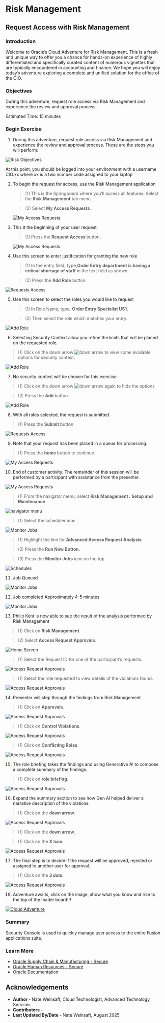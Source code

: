 # Risk Management

## **Request Access with Risk Management**

### **Introduction**

Welcome to Oracle’s Cloud Adventure for Risk Management.  This is a fresh and unique way to offer you a chance for hands-on experience of highly differentiated and specifically curated content of numerous vignettes that are typically encountered in accounting and finance. We hope you will enjoy today’s adventure exploring a complete and unified solution for the office of the CIO.

### **Objectives**

During this adventure, request role access via Risk Management and experience the review and approval process.

Estimated Time: 15 minutes

### **Begin Exercise**

1. During this adventure, request role access via Risk Management and experience the review and approval process.  These are the steps you will perform:

  ![Risk Objectives](../01-risk/images/riskimage001.jpg)

  At this point, you should be logged into your environment with a username CIO.xx where xx is a two number code assigned to your laptop


2. To begin the request for access, use the Risk Management application

   > (1) This is the Springboard where you’ll access all features.  Select the **Risk Management** tab menu. <br>

   > (2) Select **My Access Requests**.

   ![My Access Requests](../01-risk/images/riskimage002.jpg)

3. This it the beginning of your user request

    > (1) Press the **Request Access** button.

    ![My Access Requests](../01-risk/images/riskimage003.jpg)

4. Use this screen to enter justification for granting the new role

    > (1) In the entry field, type,**Order Entry department is having a critical shortage of staff** in the text field as shown. <br>

    > (2) Press the **Add Role** button.

  ![Requests Access](../01-risk/images/riskimage004.jpg)

5. Use this screen to select the roles you would like to request

    > (1) In Role Name, type, **Order Entry Specialist US1**. <br>

    > (2) Then select the role which matches your entry.

  ![Add Role](../01-risk/images/riskimage005.jpg)

6. Selecting Security Context allow you refine the limits that will be placed on the requested role.

  > (1) Click on the down arrow ![down arrow](../01-risk/images/icon02_downarrow.png) to view some available options for security context.

  ![Add Role](../01-risk/images/riskimage006.jpg)

7. No security context will be chosen for this exercise.

  > (1) Click on the down arrow ![down arrow](../01-risk/images/icon02_downarrow.png) again to hide the options <br>

  > (2) Press the **Add** button.

  ![Add Role](../01-risk/images/riskimage007.jpg)

8. With all roles selected, the request is submitted.

  > (1) Press the **Submit** button.

  ![Requests Access](../01-risk/images/riskimage008.jpg)

9. Note that your request has been placed in a queue for processing.

  > (1) Press the **home** button to continue.

  ![My Access Requests](../01-risk/images/riskimage009.jpg)

10. End of customer activity.  The remainder of this session will be performed by a participant with assistance from the presenter.

  ![My Access Requests](../01-risk/images/riskimage010.jpg)

  > (1) From the navigator menu, select **Risk Management : Setup and Maintenance**. <br>

  ![navigator menu](../01-risk/images/riskimage011.jpg)

  > (1) Select the scheduler icon.

  ![Monitor Jobs](../01-risk/images/riskimage012.jpg)

  > (1) Highlight the line for **Advanced Access Request Analysis** <br>

  > (2) Press the **Run Now Button**. <br>

  > (3) Press the **Monitor Jobs** icon on the top.

  ![Schedules](../01-risk/images/riskimage013.jpg)

11. Job Queued

  ![Monitor Jobs](../01-risk/images/riskimage015.jpg)

12. Job completed Approximately 4-5 minutes

  ![Monitor Jobs](../01-risk/images/riskimage016.jpg)

13. Philip Kent is now able to see the result of the analysis performed by Risk Management

  > (1) Click on  **Risk Management**. <br>

  > (2) Select **Access Request Approvals**. <br>

  ![Home Screen](../01-risk/images/riskimage017.jpg)

  > (1) Select the Request ID for one of the participant’s requests. <br>

  ![Access Request Approvals](../01-risk/images/riskimage018.jpg)

  > (1) Select the role requested to view details of the violations found. <br>

  ![Access Request Approvals](../01-risk/images/riskimage019.jpg)

14. Presenter will step through the findings from Risk Management

  > (1) Click on **Approvals**. <br>

  ![Access Request Approvals](../01-risk/images/riskimage020.jpg)

  > (1) Click on **Control Violations**. <br>

  ![Access Request Approvals](../01-risk/images/riskimage021.jpg)

  > (1) Click on **Conflicting Roles**. <br>

  ![Access Request Approvals](../01-risk/images/riskimage022.jpg)

15. The role briefing takes the findings and using Generative AI to compose a complete summary of the findings.

  > (1) Click on **role briefing**. <br>

  ![Access Request Approvals](../01-risk/images/riskimage023.jpg)

16. Expand the summary section to see how Gen AI helped deliver a narrative description of the violations.

  > (1) Click on the **down arrow**. <br>

  ![Access Request Approvals](../01-risk/images/riskimage024.jpg)

  > (1) Click on the **down arrow**. <br>

  > (1) Click on the **X Icon**. <br>

  ![Access Request Approvals](../01-risk/images/riskimage025.jpg)

17. The final step is to decide if the request will be approved, rejected or assigned to another user for approval.

  > (1) Click on the **3 dots**. <br>

  ![Access Request Approvals](../01-risk/images/riskimage026.jpg)


18. Adventure awaits, click on the image, show what you know and rise to the top of the leader board!!!

[![Cloud Adventure](images/cloud-adventure-checkpoint-image.png)](https://apex.oracle.com/pls/apex/f?p=159406:LOGIN_TEAM:::::CC:CIOADVENTURE)

### Summary

Security Console is used to quickly manage user access to the entire Fusion applications suite.


### Learn More

* [Oracle Supply Chain & Manufacturing - Secure](https://docs.oracle.com/en/cloud/saas/supply-chain-and-manufacturing/24d/secure.html)
* [Oracle Human Resources - Secure](https://docs.oracle.com/en/cloud/saas/human-resources/24b/secure.html)
* [Oracle Documentation](http://docs.oracle.com)


## Acknowledgements
* **Author** - Nate Weinsaft, Cloud Technologist, Advanced Technology Services
* **Contributors** -
* **Last Updated By/Date** - Nate Weinsaft, August 2025
